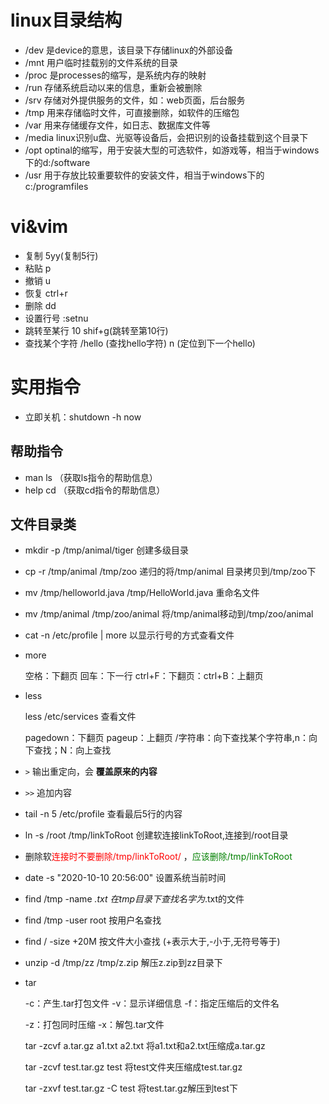 # linux目录结构

* /dev 是device的意思，该目录下存储linux的外部设备
* /mnt 用户临时挂载别的文件系统的目录
* /proc 是processes的缩写，是系统内存的映射
* /run 存储系统启动以来的信息，重新会被删除
* /srv 存储对外提供服务的文件，如：web页面，后台服务
* /tmp 用来存储临时文件，可直接删除，如软件的压缩包
* /var 用来存储缓存文件，如日志、数据库文件等
* /media linux识别u盘、光驱等设备后，会把识别的设备挂载到这个目录下
* /opt optinal的缩写，用于安装大型的可选软件，如游戏等，相当于windows下的d:/software
* /usr 用于存放比较重要软件的安装文件，相当于windows下的c:/programfiles

# vi&vim

* 复制 5yy(复制5行)
* 粘贴 p
* 撤销 u
* 恢复 ctrl+r
* 删除 dd
* 设置行号 :setnu
* 跳转至某行 10 shif+g(跳转至第10行)
* 查找某个字符 /hello (查找hello字符) n (定位到下一个hello)

# 实用指令

* 立即关机：shutdown -h now

## 帮助指令

* man ls （获取ls指令的帮助信息）
* help cd （获取cd指令的帮助信息）

## 文件目录类

* mkdir -p /tmp/animal/tiger 创建多级目录

* cp -r /tmp/animal /tmp/zoo 递归的将/tmp/animal 目录拷贝到/tmp/zoo下

* mv /tmp/helloworld.java /tmp/HelloWorld.java 重命名文件

* mv /tmp/animal /tmp/zoo/animal 将/tmp/animal移动到/tmp/zoo/animal

* cat -n /etc/profile | more 以显示行号的方式查看文件

* more 

  空格：下翻页 	回车：下一行	ctrl+F：下翻页：ctrl+B：上翻页

* less

  less /etc/services  查看文件

  pagedown：下翻页	pageup：上翻页	/字符串：向下查找某个字符串,n：向下查找；N：向上查找

* `>` 输出重定向，会 **覆盖原来的内容**

* `>>` 追加内容

* tail -n 5 /etc/profile 查看最后5行的内容

* ln -s /root /tmp/linkToRoot 创建软连接linkToRoot,连接到/root目录

* 删除软<span style='color:red'>连接时不要删除/tmp/linkToRoot/</span> ，<span style='color:green'>应该删除/tmp/linkToRoot</span>

* date -s "2020-10-10 20:56:00" 设置系统当前时间

* find /tmp -name *.txt 在tmp目录下查找名字为*.txt的文件

* find /tmp -user root 按用户名查找

* find / -size +20M 按文件大小查找 (+表示大于,-小于,无符号等于)

* unzip -d /tmp/zz /tmp/z.zip 解压z.zip到zz目录下

* tar

  -c：产生.tar打包文件 	-v：显示详细信息	-f：指定压缩后的文件名

  -z：打包同时压缩	-x：解包.tar文件

  tar -zcvf a.tar.gz a1.txt a2.txt 将a1.txt和a2.txt压缩成a.tar.gz

  tar -zcvf test.tar.gz test 将test文件夹压缩成test.tar.gz

  tar -zxvf test.tar.gz -C test 将test.tar.gz解压到test下